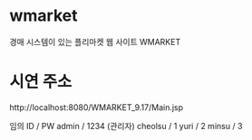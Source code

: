 # wmarket
경매 시스템이 있는 플리마켓 웹 사이트 WMARKET


# 시연 주소
http://localhost:8080/WMARKET_9.17/Main.jsp

임의 ID / PW
admin / 1234 (관리자)
cheolsu / 1
yuri / 2
minsu / 3
